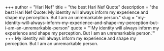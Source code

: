 +++
author = "Hari Nef"
title = "the best Hari Nef Quote"
description = "the best Hari Nef Quote: My identity will always inform my experience and shape my perception. But I am an unremarkable person."
slug = "my-identity-will-always-inform-my-experience-and-shape-my-perception-but-i-am-an-unremarkable-person"
quote = '''My identity will always inform my experience and shape my perception. But I am an unremarkable person.'''
+++
My identity will always inform my experience and shape my perception. But I am an unremarkable person.
